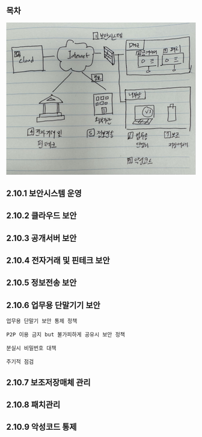 ## 목차

![2.10 시스템 및 서비스 보안관리](./image/2-10-1.jpg)

## 2.10.1 보안시스템 운영

## 2.10.2 클라우드 보안

## 2.10.3 공개서버 보안

## 2.10.4 전자거래 및 핀테크 보안

## 2.10.5 정보전송 보안

## 2.10.6 업무용 단말기기 보안

<pre>
업무용 단말기 보안 통제 정책 <br> 
P2P 이용 금지 but 불가피하게 공유시 보안 정책 <br>
분실시 비밀번호 대책 <br> 
주기적 점검
</pre>

## 2.10.7 보조저장매체 관리

## 2.10.8 패치관리

## 2.10.9 악성코드 통제